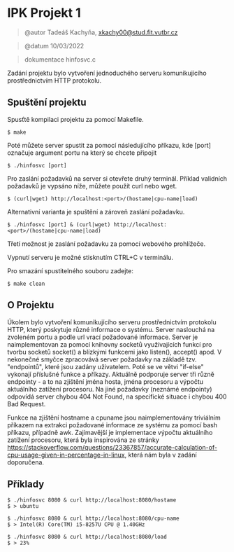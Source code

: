 # IPK Projekt 1 

> @autor Tadeáš Kachyňa, <xkachy00@stud.fit.vutbr.cz>

> @datum 10/03/2022

> dokumentace hinfosvc.c 

Zadání projektu bylo vytvoření jednoduchého serveru komunikujícího prostřednictvím HTTP protokolu. 

## Spuštění projektu
Spusťtě kompilaci projektu za pomocí Makefile.
```
$ make 
```
Poté můžete server spustit za pomocí následujícího příkazu, kde [port] označuje argument portu na který se chcete připojit
```
$ ./hinfosvc [port]
```
Pro zaslání požadavků na server si otevřete druhý terminál. Příklad validních požadavků je vypsáno níže, můžete použít curl nebo wget.
```
$ (curl|wget) http://localhost:<port>/(hostame|cpu-name|load)
```
Alternativní varianta je spuštění a zároveň zaslání požadavku.
```
$ ./hinfosvc [port] & (curl|wget) http://localhost:<port>/(hostame|cpu-name|load)
```
Třetí možnost je zaslání požadavku za pomocí webového prohlížeče.

Vypnutí serveru je možné stisknutím CTRL+C v terminálu.

Pro smazání spustitelného souboru zadejte:
```
$ make clean
```

## O Projektu

Úkolem bylo vytvoření komunikujícího serveru prostřednictvím protokolu HTTP, který poskytuje různé informace o systému. Server naslouchá na zvoleném portu a podle url vrací požadované informace. Server je
naimplementovan za pomocí knihovny socketů využívajících funkcí pro tvorbu socketů socket() a blízkými funkcemi jako listen(), accept() apod. V nekonečné smyčce zpracovává server požadavky na základě tzv. "endpointů", které jsou zadány uživatelem. Poté se ve větvi "if-else" vykonají příslušné funkce a příkazy. Aktuálně podporuje server tři různě endpointy - a to na zjištění jména hosta, jména procesoru a výpočtu aktuálního zatížení procesoru. Na jiné požadavky (neznámé endpointy) odpovídá server chybou 404 Not Found, na specifické situace i chybou 400 Bad Request.

Funkce na zjištění hostname a cpuname jsou naimplementovány triviálním příkazem na extrakci požadované informace ze systému za pomocí bash příkazu, případně awk. Zajímavější je implementace výpočtu aktuálního zatížení procesoru, která byla inspirována ze stránky https://stackoverflow.com/questions/23367857/accurate-calculation-of-cpu-usage-given-in-percentage-in-linux, která nám byla v zadání doporučena.

## Příklady 
```
$ ./hinfosvc 8080 & curl http://localhost:8080/hostame
$ > ubuntu
```
```
$ ./hinfosvc 8080 & curl http://localhost:8080/cpu-name
$ > Intel(R) Core(TM) i5-8257U CPU @ 1.40GHz
```
```
$ ./hinfosvc 8080 & curl http://localhost:8080/load
$ > 23%
```
